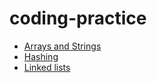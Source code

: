 # coding-practice

- [Arrays and Strings](Arrays_and_Strings/README.md)
- [Hashing](Hashing/README.md)
- [Linked lists](Linked_lists/README.md)